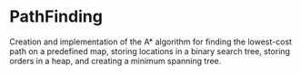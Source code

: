 # PathFinding
Creation and implementation of the A* algorithm for finding the lowest-cost path on a predefined map, storing locations in a binary search tree, storing orders in a heap, and creating a minimum spanning tree.
